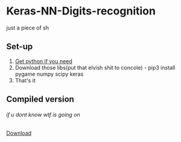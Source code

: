 # Keras-NN-Digits-recognition
just a piece of sh

## Set-up
1. [Get python if you need](https://www.python.org/ftp/python/3.7.4/python-3.7.4-amd64-webinstall.exe)
2. Download those libs(put that elvish shit to concole) - pip3 install pygame numpy scipy keras
3. That's it 

## Compiled version
###### if u dont know wtf is going on  
[Download](https://drive.google.com/file/d/1V27dBRnh5YruamfYAmXJH66z3F_S8KeT/view?usp=sharing)
